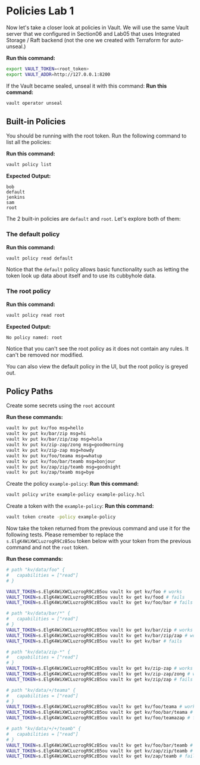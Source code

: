 # Policies Lab 1
Now let's take a closer look at policies in Vault. We will use the same Vault server that we configured in Section06 and Lab05 that uses Integrated Storage / Raft backend (not the one we created with Terraform for auto-unseal.)

**Run this command:**
```bash
export VAULT_TOKEN=<root_token>
export VAULT_ADDR=http://127.0.0.1:8200
```

If the Vault became sealed, unseal it with this command:
**Run this command:**
```bash
vault operator unseal
```

## Built-in Policies

You should be running with the root token. Run the following command to list all the policies:

**Run this command:**
```bash
vault policy list
```

**Expected Output:**
```
bob
default
jenkins
sam
root
```

The 2 built-in policies are `default` and `root`. Let's explore both of them:

### The default policy

**Run this command:**
```bash
vault policy read default
```

Notice that the `default` policy allows basic functionality such as letting the token look up data about itself and to use its cubbyhole data.

### The root policy

**Run this command:**
```bash
vault policy read root
```

**Expected Output:**
```
No policy named: root
```

Notice that you can't see the root policy as it does not contain any rules. It can't be removed nor modified.

You can also view the default policy in the UI, but the root policy is greyed out.

## Policy Paths

Create some secrets using the `root` account

**Run these commands:**
```bash
vault kv put kv/foo msg=hello
vault kv put kv/bar/zip msg=hi
vault kv put kv/bar/zip/zap msg=hola
vault kv put kv/zip-zap/zong msg=goodmorning
vault kv put kv/zip-zap msg=howdy
vault kv put kv/foo/teama msg=whatup
vault kv put kv/foo/bar/teamb msg=bonjour
vault kv put kv/zap/zip/teamb msg=goodnight
vault kv put kv/zap/teamb msg=bye
```

Create the policy `example-policy`:
**Run this command:**
```bash
vault policy write example-policy example-policy.hcl
```

Create a token with the `example-policy`:
**Run this command:**
```bash
vault token create -policy example-policy
```

Now take the token returned from the previous command and use it for the following tests. Please remember to replace the `s.ElgK4WiXWCLuzrogR9CzB5ou` token below with your token from the previous command and not the `root` token.

**Run these commands:**
```bash
# path "kv/data/foo" {
#   capabilities = ["read"]
# }

VAULT_TOKEN=s.ElgK4WiXWCLuzrogR9CzB5ou vault kv get kv/foo # works
VAULT_TOKEN=s.ElgK4WiXWCLuzrogR9CzB5ou vault kv get kv/food # fails
VAULT_TOKEN=s.ElgK4WiXWCLuzrogR9CzB5ou vault kv get kv/foo/bar # fails

# path "kv/data/bar/*" {
#   capabilities = ["read"]
# }
VAULT_TOKEN=s.ElgK4WiXWCLuzrogR9CzB5ou vault kv get kv/bar/zip # works
VAULT_TOKEN=s.ElgK4WiXWCLuzrogR9CzB5ou vault kv get kv/bar/zip/zap # works
VAULT_TOKEN=s.ElgK4WiXWCLuzrogR9CzB5ou vault kv get kv/bar # fails

# path "kv/data/zip-*" {
#   capabilities = ["read"]
# }
VAULT_TOKEN=s.ElgK4WiXWCLuzrogR9CzB5ou vault kv get kv/zip-zap # works
VAULT_TOKEN=s.ElgK4WiXWCLuzrogR9CzB5ou vault kv get kv/zip-zap/zong # works
VAULT_TOKEN=s.ElgK4WiXWCLuzrogR9CzB5ou vault kv get kv/zip/zap # fails

# path "kv/data/+/teama" {
#   capabilities = ["read"]
# }
VAULT_TOKEN=s.ElgK4WiXWCLuzrogR9CzB5ou vault kv get kv/foo/teama # works
VAULT_TOKEN=s.ElgK4WiXWCLuzrogR9CzB5ou vault kv get kv/foo/bar/teama # fails
VAULT_TOKEN=s.ElgK4WiXWCLuzrogR9CzB5ou vault kv get kv/foo/teamazap # fails

# path "kv/data/+/+/teamb" {
#   capabilities = ["read"]
# }
VAULT_TOKEN=s.ElgK4WiXWCLuzrogR9CzB5ou vault kv get kv/foo/bar/teamb # works
VAULT_TOKEN=s.ElgK4WiXWCLuzrogR9CzB5ou vault kv get kv/zap/zip/teamb # works
VAULT_TOKEN=s.ElgK4WiXWCLuzrogR9CzB5ou vault kv get kv/zap/teamb # fails
```
